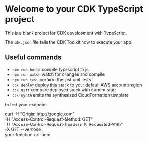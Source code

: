 # Welcome to your CDK TypeScript project

This is a blank project for CDK development with TypeScript.

The `cdk.json` file tells the CDK Toolkit how to execute your app.

## Useful commands

* `npm run build`   compile typescript to js
* `npm run watch`   watch for changes and compile
* `npm run test`    perform the jest unit tests
* `cdk deploy`      deploy this stack to your default AWS account/region
* `cdk diff`        compare deployed stack with current state
* `cdk synth`       emits the synthesized CloudFormation template

to test your endpoint 

curl -H "Origin: http://google.com" \
-H "Access-Control-Request-Method: GET" \
-H "Access-Control-Request-Headers: X-Requested-With" \
-X GET --verbose \
your-function-url-here
